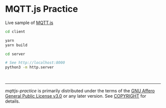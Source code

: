 MQTT.js Practice
========
Live sample of [MQTT.js]

```bash
cd client

yarn
yarn build
```
```bash
cd server

# See http://localhost:8000
python3 -m http.server
```

&nbsp;

--------

*mqttjs-practice* is primarily distributed under the terms of the [GNU Affero
General Public License v3.0] or any later version. See [COPYRIGHT] for details.

[MQTT.js]: https://github.com/mqttjs/MQTT.js
[GNU Affero General Public License v3.0]: LICENSE
[COPYRIGHT]: COPYRIGHT
